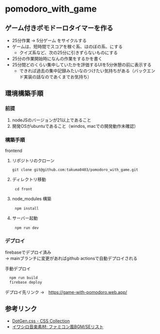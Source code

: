 # pomodoro_with_game

## ゲーム付きポモドーロタイマーを作る
  - 25分作業 -> 5分ゲーム をサイクルする
  - ゲームは、短時間でスコアを稼ぐ系、ほのぼの系、にする
    - クイズ系など、次の25分に引きずらないものにする
  - 25分の作業開始時になんの作業をするかを書く
  - 25分間どのくらい集中していたかを評価するUIを5分休憩の前に表示する
    - できれば過去の集中記録みたいなのつけたい気持ちがある（バックエンド実装の話なのであくまでお気持ち）

## 環境構築手順
  
### 前提
  1. nodeJSのバージョンが21以上であること
  2. 開発OSがubuntuであること（windos, macでの開発動作未確認）
  
### 構築手順
  frontend

  1. リポジトリのクローン  
    <pre> ``` git clone git@github.com:takuma0403/pomodoro_with_game.git ``` </pre>
  2. ディレクトリ移動  
    <pre> ``` cd front ``` </pre>
  3. node_modules 構築  
    <pre> ``` npm install ``` </pre>
  4. サーバー起動  
    <pre> ``` npm run dev ``` </pre>

### デプロイ
  firebaseでデプロイ済み  
    -> mainブランチに変更があればgithub actionsで自動デプロイされる

  手動デプロイ
  ```bash
    npm run build
    firebase deploy
  ```

  デプロイ先リンク ->　https://game-with-pomodoro.web.app/

## 参考リンク
  - [DotGen.css - CSS Collection](https://bcrikko.github.io/css-collection/tool/dotgen/index.html)
  - [イワシロ音楽素材: ファミコン風BGM/SEリスト](https://iwashiro-sounds.work/)
